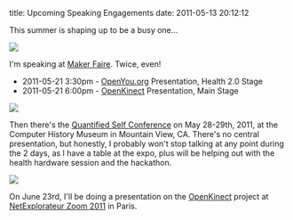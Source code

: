 title: Upcoming Speaking Engagements
date: 2011-05-13 20:12:12 

This summer is shaping up to be a busy one...

![](http://images.nonpolynomial.com/openyou.org/blog/makerfaire.gif)

I'm speaking at [Maker Faire][1]. Twice, even!

- 2011-05-21 3:30pm - [OpenYou.org][5] Presentation, Health 2.0 Stage
- 2011-05-21 6:00pm - [OpenKinect][3] Presentation, Main Stage

![](http://images.nonpolynomial.com/openyou.org/blog/qs_conf.png)

Then there's the [Quantified Self Conference][2] on May 28-29th,
2011, at the Computer History Museum in Mountain View, CA. There's no
central presentation, but honestly, I probably won't stop talking at
any point during the 2 days, as I have a table at the expo, plus will
be helping out with the health hardware session and the hackathon.

![](http://images.nonpolynomial.com/nonpolynomial.com/blog/netexplore_zoom.jpg)

On June 23rd, I'll be doing a presentation on the [OpenKinect][3]
project at [NetExplorateur Zoom 2011][4] in Paris.

[1]: http://www.makerfaire.com
[2]: http://quantifiedself.com/conference
[3]: http://www.openkinect.org
[4]: http://en.www.netexplorateur.org/
[5]: http://www.openyou.org
